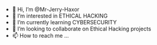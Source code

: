 - 👋 Hi, I’m @Mr-Jerry-Haxor
- 👀 I’m interested in ETHICAL HACKING
- 🌱 I’m currently learning CYBERSECURITY
- 💞️ I’m looking to collaborate on Ethical Hacking projects
- 📫 How to reach me ...

<!---
Mr-Jerry-Haxor/Mr-Jerry-Haxor is a ✨ special ✨ repository because its `README.md` (this file) appears on your GitHub profile.
You can click the Preview link to take a look at your changes.
--->

